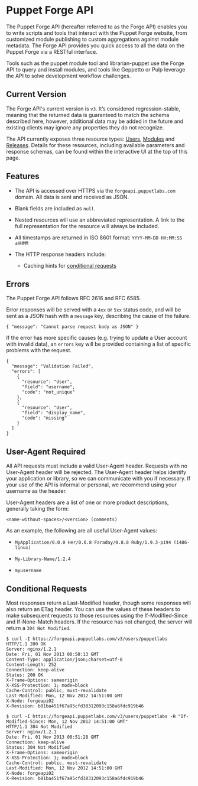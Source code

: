 Puppet Forge API
================
The Puppet Forge API (hereafter referred to as the Forge API) enables you to write scripts and tools that interact with the Puppet Forge website, from customized module publishing to custom aggregations against module metadata. The Forge API provides you quick access to all the data on the Puppet Forge via a RESTful interface.

Tools such as the puppet module tool and librarian-puppet use the Forge API to query and install modules, and tools like Geppetto or Pulp leverage the API to solve development workflow challenges.


Current Version
---------------
The Forge API's current version is `v3`. It’s considered regression-stable, meaning that the returned data is guaranteed to match the schema described here, however, additional data may be added in the future and existing clients may ignore any properties they do not recognize.

The API currently exposes three resource types: [Users](/#!/user), [Modules](/#!/module) and [Releases](/#!/release). Details for these resources, including available parameters and response schemas, can be found within the interactive UI at the top of this page. 


Features
--------
* The API is accessed over HTTPS via the `forgeapi.puppetlabs.com` domain. All data is sent and received as JSON.

* Blank fields are included as `null`.

* Nested resources will use an abbreviated representation. A link to the full representation for the resource will always be included.

* All timestamps are returned in ISO 8601 format: ```YYYY-MM-DD HH:MM:SS ±HHMM```

* The HTTP response headers include:

	* Caching hints for [conditional requests](#conditional-requests)


Errors
------
The Puppet Forge API follows RFC 2616 and RFC 6585.

Error responses will be served with a `4xx` or `5xx` status code, and will be sent as a JSON hash with a `message` key, describing the cause of the failure.


	{ "message": "Cannot parse request body as JSON" }


If the error has more specific causes (e.g. trying to update a User account with invalid data), an `errors` key will be provided containing a list of specific problems with the request.


	{
	  "message": "Validation Failed",
	  "errors": [
	    {
	      "resource": "User",
	      "field": "username",
	      "code": "not_unique"
	    },
	    {
	      "resource": "User",
	      "field": "display_name",
	      "code": "missing"
	    }
	  ]
	}


User-Agent Required
-------------------
All API requests must include a valid User-Agent header. Requests with no User-Agent header will be rejected. The User-Agent header helps identify your application or library, so we can communicate with you if necessary. If your use of the API is informal or personal, we recommend using your username as the header.

User-Agent headers are a list of one or more product descriptions, generally taking the form:


	<name-without-spaces>/<version> (comments)


As an example, the following are all useful User-Agent values:

*	`MyApplication/0.0.0 Her/0.6.8 Faraday/0.8.8 Ruby/1.9.3-p194 (i486-linux)`

*	`My-Library-Name/1.2.4`

*	`myusername`


Conditional Requests
--------------------
Most responses return a Last-Modified header, though some responses will also return an ETag header. You can use the values of these headers to make subsequent requests to those resources using the If-Modified-Since and If-None-Match headers. If the resource has not changed, the server will return a `304 Not Modified`.

	$ curl -I https://forgeapi.puppetlabs.com/v3/users/puppetlabs
	HTTP/1.1 200 OK
	Server: nginx/1.2.1
	Date: Fri, 01 Nov 2013 00:50:13 GMT
	Content-Type: application/json;charset=utf-8
	Content-Length: 252
	Connection: keep-alive
	Status: 200 OK
	X-Frame-Options: sameorigin
	X-XSS-Protection: 1; mode=block
	Cache-Control: public, must-revalidate
	Last-Modified: Mon, 12 Nov 2012 14:51:00 GMT
	X-Node: forgeapi02
	X-Revision: b81ba451f67a95cfd38312093c158a6fdc919b46

	$ curl -I https://forgeapi.puppetlabs.com/v3/users/puppetlabs -H "If-Modified-Since: Mon, 12 Nov 2012 14:51:00 GMT"
	HTTP/1.1 304 Not Modified
	Server: nginx/1.2.1
	Date: Fri, 01 Nov 2013 00:51:28 GMT
	Connection: keep-alive
	Status: 304 Not Modified
	X-Frame-Options: sameorigin
	X-XSS-Protection: 1; mode=block
	Cache-Control: public, must-revalidate
	Last-Modified: Mon, 12 Nov 2012 14:51:00 GMT
	X-Node: forgeapi02
	X-Revision: b81ba451f67a95cfd38312093c158a6fdc919b46

